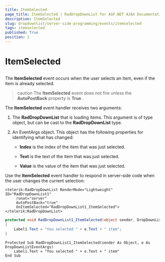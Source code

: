 ```yaml
---
title: ItemSelected
page_title: ItemSelected | RadDropDownList for ASP.NET AJAX Documentation
description: ItemSelected
slug: dropdownlist/server-side-programming/events/itemselected
tags: itemselected
published: True
position: 1
---
```


# ItemSelected



## 

The **ItemSelected** event occurs when the user selects an item, even if the item is already selected.

>caution The **ItemSelected** event does not fire unless the **AutoPostBack** property is **True** .
>


The **ItemSelected** event handler receives two arguments:

1. The **RadDropDownList** that is loading items. This argument is of type object, but can be cast to the **RadDropDownList** type.

2. An EventArgs object. This object has the following properties for identifying what has changed:

	* **Index** is the index of the item that was just selected.

	* **Text** is the text of the item that was just selected.

	* **Value** is the value of the item that was just selected.

Use the **ItemSelected** event handler to respond in server-side code when the user changes the current selection:

````ASPNET
<telerik:RadDropDownList RenderMode="Lightweight" ID="RadDropDownList1"
	 runat="server"
	 AutoPostBack="true"
	 OnItemSelected="RadDropDownList1_ItemSelected">
</telerik:RadDropDownList>
````





````C#
protected void RadDropDownList1_ItemSelected(object sender, DropDownListEventArgs e)
{
	Label1.Text = "You selected " + e.Text + " item";
}
````
````VB.NET
Protected Sub RadDropDownList1_ItemSelected(sender As Object, e As DropDownListEventArgs)
	Label1.Text = "You selected " + e.Text + " item"
End Sub
````

